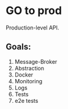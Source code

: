# GO to prod
Production-level API.

## Goals:

1. Message-Broker
1. Abstraction
1. Docker
1. Monitoring
1. Logs
1. Tests
1. e2e tests

